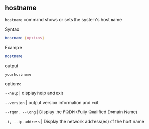 ## hostname
`hostname` command shows or sets the system's host name

Syntax
```bash
hostname [options]
```

Example
```bash
hostname
```
output
```
yourhostname
```

options:

`--help` | display help and exit

`--version` | output version information and exit

`--fqdn, --long` | Display the FQDN (Fully Qualified Domain Name)

`-i, --ip-address` | Display  the  network address(es) of the host name
